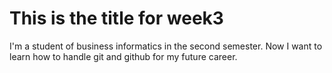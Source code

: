 # This is the title for week3

I'm a student of business informatics in the second semester. Now I want to learn how to handle git and github for my future career.
